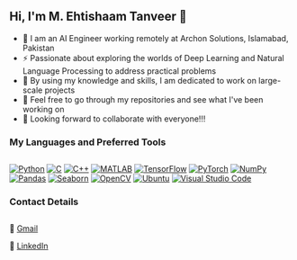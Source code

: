 ## Hi, I'm M. Ehtishaam Tanveer 👋

- 💬 I am an AI Engineer working remotely at Archon Solutions, Islamabad, Pakistan 
- ⚡ Passionate about exploring the worlds of Deep Learning and Natural Language Processing to address practical problems
- 🌱 By using my knowledge and skills, I am dedicated to work on large-scale projects
- 🔭 Feel free to go through my repositories and see what I've been working on
- 🤔 Looking forward to collaborate with everyone!!!

### My Languages and Preferred Tools
##

[![Python](https://img.shields.io/badge/Python-3776AB?style=flat-square&logo=python&logoColor=white)](https://www.python.org)
[![C](https://img.shields.io/badge/C-%2300599C.svg?style=flat-square&logo=c&logoColor=white)](https://en.wikipedia.org/wiki/C_(programming_language))
[![C++](https://img.shields.io/badge/C++-%2300599C.svg?style=flat-square&logo=cplusplus&logoColor=white)](https://en.wikipedia.org/wiki/C%2B%2B)
[![MATLAB](https://img.shields.io/badge/MATLAB-%230076A8.svg?style=flat-square&logo=matlab&logoColor=white)](https://www.mathworks.com/products/matlab.html)
[![TensorFlow](https://img.shields.io/badge/TensorFlow-FF6F00?style=flat-square&logo=tensorflow&logoColor=white)](https://www.tensorflow.org)
[![PyTorch](https://img.shields.io/badge/PyTorch-%23EE4C2C.svg?style=flat-square&logo=pytorch&logoColor=white)](https://pytorch.org/)
[![NumPy](https://img.shields.io/badge/Numpy-%23013243.svg?style=flat-square&logo=numpy&logoColor=white)](https://numpy.org/)
[![Pandas](https://img.shields.io/badge/pandas-%23150458.svg?style=flat-square&logo=pandas&logoColor=white)](https://pandas.pydata.org/)
[![Seaborn](https://img.shields.io/badge/Seaborn-%234C78A8.svg?style=flat-square&logo=seaborn&logoColor=white)](https://seaborn.pydata.org/)
[![OpenCV](https://img.shields.io/badge/OpenCV-%235C3EE8.svg?style=flat-square&logo=opencv&logoColor=white)](https://opencv.org/)
[![Ubuntu](https://img.shields.io/badge/Ubuntu-E95420?style=flat-square&logo=ubuntu&logoColor=white)](https://ubuntu.com/)
[![Visual Studio Code](https://img.shields.io/badge/Visual_Studio_Code-0078D7?style=flat-square&logo=visual-studio-code&logoColor=white)](https://code.visualstudio.com/)


### Contact Details
##
📧 [Gmail](mailto:ehtishaan.lawa@gmail.com)

🔗 [LinkedIn](https://www.linkedin.com/in/ehtishaam-tanveer-64b78624a/)

<!--
**EhtishaamTanveer/EhtishaamTanveer** is a ✨ _special_ ✨ repository because its `README.md` (this file) appears on your GitHub profile.

Here are some ideas to get you started:

- 🔭 I’m currently working on ...
- 🌱 I’m currently learning ...
- 👯 I’m looking to collaborate on ...
- 🤔 I’m looking for help with ...
- 💬 Ask me about ...
- 📫 How to reach me: ...
- 😄 Pronouns: ...
- ⚡ Fun fact: ...
-->
